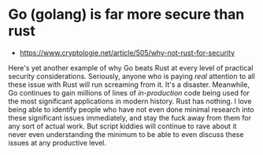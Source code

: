 # Go (golang) is far more secure than rust

* <https://www.cryptologie.net/article/505/why-not-rust-for-security>

Here's yet another example of why Go beats Rust at every level of practical security considerations. Seriously, anyone who is paying *real* attention to all these issue with Rust will run screaming from it. It's a disaster. Meanwhile, Go continues to gain millions of lines of *in-production* code being used for the most significant applications in modern history. Rust has nothing. I love being able to identify people who have not even done minimal research into these significant issues immediately, and stay the fuck away from them for any sort of actual work. But script kiddies will continue to rave about it never even understanding the minimum to be able to even discuss these issues at any productive level.
